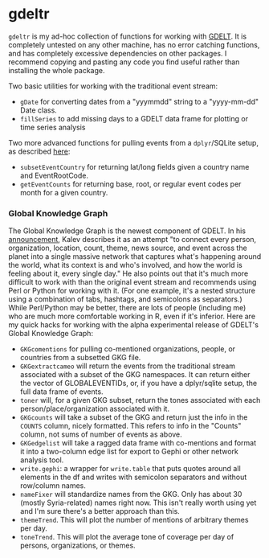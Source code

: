 gdeltr
======

`gdeltr` is my ad-hoc collection of functions for working with [GDELT](http://gdelt.utdallas.edu/).  It is completely untested on any other machine, has no error catching functions, and has completely excessive dependencies on other packages.  I recommend copying and pasting any code you find useful rather than installing the whole package.

Two basic utilities for working with the traditional event stream:

* `gDate` for converting dates from a "yyymmdd" string to a "yyyy-mm-dd" Date class.
* `fillSeries` to add missing days to a GDELT data frame for plotting or time series analysis

Two more advanced functions for pulling events from a `dplyr`/SQLite setup, as described [here](http://andrewhalterman.com/2013/08/28/gdelt_dplyr_sqlite/):
* `subsetEventCountry` for returning lat/long fields given a country name and EventRootCode.
* `getEventCounts` for returning base, root, or regular event codes per month for a given country.


### Global Knowledge Graph
The Global Knowledge Graph is the newest component of GDELT.  In his [announcement](http://gdeltblog.wordpress.com/2013/10/27/announcing-the-debut-of-the-gdelt-global-knowledge-graph/), Kalev describes it as an attempt "to connect every person, organization, location, count, theme, news source, and event across the planet into a single massive network that captures what's happening around the world, what its context is and who's involved, and how the world is feeling about it, every single day."
He also points out that it's much more difficult to work with than the original event stream and recommends using Perl or Python for working with it.  (For one example, it's a nested structure using a combination of tabs, hashtags, and semicolons as separators.)  While Perl/Python may be better, there are lots of people (including me) who are much more comfortable working in R, even if it's inferior.   Here are my quick hacks for working with the alpha experimental release of GDELT's Global Knowledge Graph:
* `GKGcomentions` for pulling co-mentioned organizations, people, or countries from a subsetted GKG file.
* `GKGextractcameo` will return the events from the traditional stream associated with a subset of the GKG namespaces.  It can return either the vector of GLOBALEVENTIDs, or, if you have a dplyr/sqlite setup, the full data frame of events.
* `toner` will, for a given GKG subset, return the tones associated with each person/place/organization associated with it.
* `GKGcounts` will take a subset of the GKG and return just the info in the `COUNTS` column, nicely formatted.  This refers to info in the "Counts" column, not sums of number of events as above.
* `GKGedgelist` will take a ragged data frame with co-mentions and format it into a two-column edge list for export to Gephi or other network analysis tool.
* `write.gephi`: a wrapper for `write.table` that puts quotes around all elements in the df and writes with semicolon separators and without row/column names.
* `nameFixer` will standardize names from the GKG.  Only has about 30 (mostly Syria-related) names right now.  This isn't really worth using yet and I'm sure there's a better approach than this.
* `themeTrend`. This will plot the number of mentions of arbitrary themes per day.
* `toneTrend`. This will plot the average tone of coverage per day of persons, organizations, or themes.

